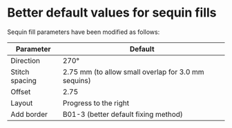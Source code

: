 # Better default values for sequin fills

Sequin fill parameters have been modified as follows:

| Parameter      | Default                                             |
| -------------- | --------------------------------------------------- |
| Direction      | 270°                                                |
| Stitch spacing | 2.75 mm (to allow small overlap for 3.0 mm sequins) |
| Offset         | 2.75                                                |
| Layout         | Progress to the right                               |
| Add border     | B01-3 (better default fixing method)                |
